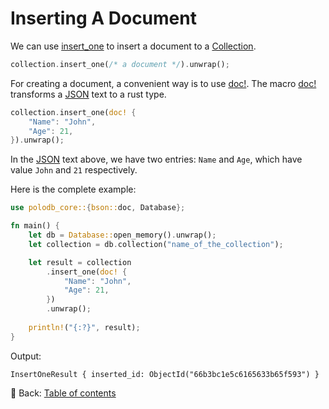 # Inserting A Document

We can use [insert_one](https://docs.rs/polodb_core/latest/polodb_core/struct.Collection.html#method.insert_one) to insert a document to a [Collection](https://docs.rs/polodb_core/latest/polodb_core/struct.Collection.html).

```rust
collection.insert_one(/* a document */).unwrap();
```

For creating a document, a convenient way is to use [doc!](https://docs.rs/bson/latest/bson/macro.doc.html).
The macro [doc!](https://docs.rs/bson/latest/bson/macro.doc.html) transforms a [JSON](https://www.json.org/json-en.html) text to a rust type.

```rust
collection.insert_one(doc! {
    "Name": "John",
    "Age": 21,
}).unwrap();
```

In the [JSON](https://www.json.org/json-en.html) text above, we have two entries: `Name` and `Age`, which have value `John` and `21` respectively.

Here is the complete example:

```rust
use polodb_core::{bson::doc, Database};

fn main() {
    let db = Database::open_memory().unwrap();
    let collection = db.collection("name_of_the_collection");

    let result = collection
        .insert_one(doc! {
            "Name": "John",
            "Age": 21,
        })
        .unwrap();
    
    println!("{:?}", result);
}
```

Output:

```text
InsertOneResult { inserted_id: ObjectId("66b3bc1e5c6165633b65f593") }
```

<!-- :arrow_right:  Next:  -->

:blue_book: Back: [Table of contents](./../README.md)
